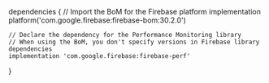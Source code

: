 dependencies {
    // Import the BoM for the Firebase platform
    implementation platform('com.google.firebase:firebase-bom:30.2.0')

    // Declare the dependency for the Performance Monitoring library
    // When using the BoM, you don't specify versions in Firebase library dependencies
    implementation 'com.google.firebase:firebase-perf'
}
